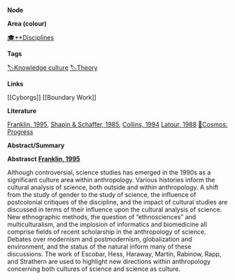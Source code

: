 **Node**

**Area (colour)**

[🎓**Disciplines](https://lean-sphynx-49b.notion.site/Disciplines-72ba770b397c4f34aed13a10d8d0cc3e?pvs=21)


**Tags**

[🏷️Knowledge culture](https://lean-sphynx-49b.notion.site/Knowledge-culture-07658a6750e24ed19da799ad0df9e5cd?pvs=21) [🏷️Theory](https://lean-sphynx-49b.notion.site/Theory-8b50544e2f09474c93709d9f853e692f?pvs=21)

**Links**

[[Cyborgs]] [[Boundary Work]]

**Literature**

[Franklin, 1995](https://lean-sphynx-49b.notion.site/Franklin-1995-5ff49826f47d4cc09fa10693f8c2833b?pvs=21), [Shapin & Schaffer, 1985](https://lean-sphynx-49b.notion.site/Shapin-Schaffer-1985-7abf6c1c6e084670ae1b8991c0b135d1?pvs=21), [Collins, 1994](https://lean-sphynx-49b.notion.site/Collins-1994-9f631ec5222c4cdb94627724d03f4633?pvs=21) [Latour, 1988](https://lean-sphynx-49b.notion.site/Latour-1988-39b602db5e2b42f6907766b3222cd9f7?pvs=21) [🌌Cosmos: Progress](https://lean-sphynx-49b.notion.site/Cosmos-Progress-9b264eb6e46c4d039df020e1d9342b9c?pvs=21)

**Abstract/Summary**

**Abstrasct** **[Franklin, 1995](https://lean-sphynx-49b.notion.site/Franklin-1995-5ff49826f47d4cc09fa10693f8c2833b?pvs=21)**

Although controversial, science studies has emerged in the 1990s as a significant culture area within anthropology. Various histories inform the cultural analysis of science, both outside and within anthropology. A shift from the study of gender to the study of science, the influence of postcolonial critiques of the discipline, and the impact of cultural studies are discussed in terms of their influence upon the cultural analysis of science. New ethnographic methods, the question of “ethnosciences” and multiculturalism, and the implosion of informatics and biomedicine all comprise fields of recent scholarship in the anthropology of science. Debates over modernism and postmodernism, globalization and environment, and the status of the natural inform many of these discussions. The work of Escobar, Hess, Haraway, Martin, Rabinow, Rapp, and Strathern are used to highlight new directions within anthropology concerning both cultures of science and science as culture.